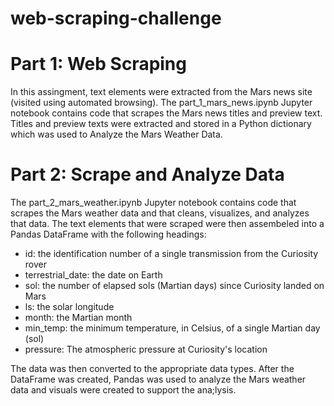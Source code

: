 # web-scraping-challenge

# Part 1: Web Scraping
In this assingment, text elements were extracted from the Mars news site (visited using automated browsing).
The part_1_mars_news.ipynb Jupyter notebook contains code that scrapes the Mars news titles and preview text.
Titles and preview texts were extracted and stored in a Python dictionary which was used to Analyze the Mars Weather Data.

# Part 2: Scrape and Analyze Data
The part_2_mars_weather.ipynb Jupyter notebook contains code that scrapes the Mars weather data and that cleans, visualizes, and analyzes that data. 
The text elements that were scraped were then assembeled into a Pandas DataFrame with the following headings: 
- id: the identification number of a single transmission from the Curiosity rover
- terrestrial_date: the date on Earth
- sol: the number of elapsed sols (Martian days) since Curiosity landed on Mars
- ls: the solar longitude
- month: the Martian month
- min_temp: the minimum temperature, in Celsius, of a single Martian day (sol)
- pressure: The atmospheric pressure at Curiosity's location

The data was then converted to the appropriate data types.
After the DataFrame was created, Pandas was used to analyze the Mars weather data and visuals were created to support the ana;lysis. 
